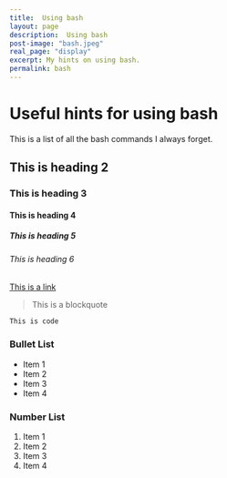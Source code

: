 ```yaml
---
title:  Using bash
layout: page
description:  Using bash
post-image: "bash.jpeg"
real_page: "display" 
excerpt: My hints on using bash.
permalink: bash
---
```


# Useful hints for using bash

This is a list of all the bash commands I always forget.

## This is heading 2
### This is heading 3
#### This is heading 4
##### This is heading 5
###### This is heading 6

[This is a link](#)

> This is a blockquote

`This is code`

### Bullet List
* Item 1
* Item 2
* Item 3
* Item 4

### Number List
1. Item 1
2. Item 2
3. Item 3
4. Item 4